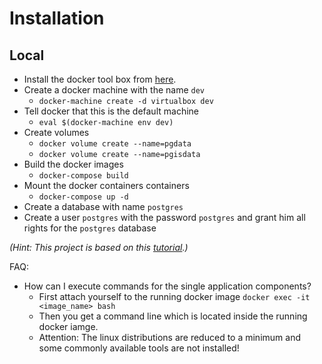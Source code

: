 # Installation
## Local
* Install the docker tool box from [here](https://www.docker.com/products/docker-toolbox).
* Create a docker machine with the name `dev`
    * `docker-machine create -d virtualbox dev`
* Tell docker that this is the default machine
    * `eval $(docker-machine env dev)`
* Create volumes
    * `docker volume create --name=pgdata`
    * `docker volume create --name=pgisdata`
* Build the docker images
    * `docker-compose build`
* Mount the docker containers containers
    * `docker-compose up -d`
* Create a database with name `postgres`
* Create a user `postgres` with the password `postgres` and grant him all rights for the `postgres` database

*(Hint: This project is based on this [tutorial](https://realpython.com/blog/python/django-development-with-docker-compose-and-machine/).)*


FAQ:
* How can I execute commands for the single application components?
    * First attach yourself to the running docker image `docker exec -it <image_name> bash`
    * Then you get a command line which is located inside the running docker iamge.
    * Attention: The linux distributions are reduced to a minimum and some commonly available tools are not installed!
